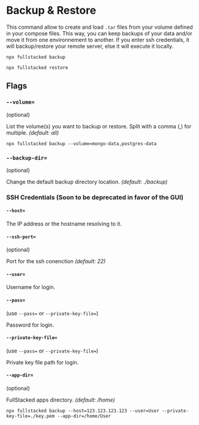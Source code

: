 # Backup & Restore

This command allow to create and load `.tar` files from your volume defined in your compose files. This way, you can keep backups of your data and/or move it from one environnement to another. If you enter ssh credentials, it will backup/restore your remote server, else it will execute it locally.

```shell
npx fullstacked backup
```

```shell
npx fullstacked restore
```

## Flags

### `--volume=`

(optional)

List the volume(s) you want to backup or restore. Split with a comma (,) for multiple. *(default: all)*

```shell
npx fullstacked backup --volume=mongo-data,postgres-data
```

### `--backup-dir=`

(optional)

Change the default backup directory location. *(default: ./backup)*

### SSH Credentials (Soon to be deprecated in favor of the GUI)

#### `--host=`

The IP address or the hostname resolving to it.

#### `--ssh-port=`

(optional)

Port for the ssh conenction *(default: 22)*

#### `--user=`

Username for login.

#### `--pass=`

(use `--pass=` or `--private-key-file=`)

Password for login.

#### `--private-key-file=`

(use `--pass=` or `--private-key-file=`)

Private key file path for login.

#### `--app-dir=`

(optional)

FullStacked apps directory. *(default: /home)*

```shell
npx fullstacked backup --host=123.123.123.123 --user=User --private-key-file=./key.pem --app-dir=/home/User
```
